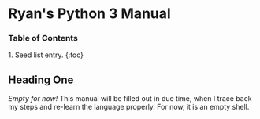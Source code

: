 # Ryan's Python 3 Manual

<h3>Table of Contents</h3>
1. Seed list entry.
{:toc}


## Heading One

*Empty for now!* This manual will be filled out in due time, when I trace back my steps and re-learn the language properly. For now, it is an empty shell.
